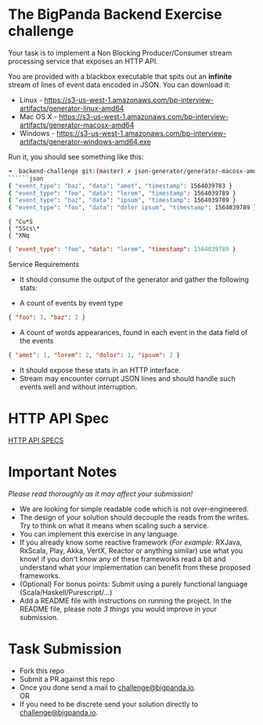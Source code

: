 # The BigPanda Backend Exercise challenge

Your task is to implement a Non Blocking Producer/Consumer stream processing service that exposes an HTTP API.

You are provided with a blackbox executable that spits out an __infinite__ stream of lines of event data encoded in JSON. You can download it:
* Linux - https://s3-us-west-1.amazonaws.com/bp-interview-artifacts/generator-linux-amd64
* Mac OS X - https://s3-us-west-1.amazonaws.com/bp-interview-artifacts/generator-macosx-amd64
* Windows - https://s3-us-west-1.amazonaws.com/bp-interview-artifacts/generator-windows-amd64.exe

Run it, you should see something like this:
```bash
➜  backend-challenge git:(master) ✗ json-generator/generator-macosx-amd64
``````json
{ "event_type": "baz", "data": "amet", "timestamp": 1564039783 }
{ "event_type": "foo", "data": "lorem", "timestamp": 1564039789 }
{ "event_type": "baz", "data": "ipsum", "timestamp": 1564039789 }
{ "event_type": "foo", "data": "dolor ipsum", "timestamp": 1564039789 }
```
```
{ "Cu*S
{ "5Scs\*
{ "XNq
```
```json
{ "event_type": "foo", "data": "lorem", "timestamp": 1564039789 }
```

Service Requirements

* It should consume the output of the generator and gather the following stats:
- A count of events by event type
```json
{ "foo": 3, "baz": 2 }
```
- A count of words appearances, found in each event in the data field of the events
```json
{ "amet": 1, "lorem": 2, "dolor": 1, "ipsum": 2 }
```
- It should expose these stats in an HTTP interface.
- Stream may encounter corrupt JSON lines and should handle such events well and without interruption.

# HTTP API Spec

[HTTP API SPECS](https://bigpandaio.github.io/challenge/index.html)

# Important Notes 

*_Please read thoroughly as it may affect your submission!_*

* We are looking for simple readable code which is not over-engineered.
* The design of your solution should decouple the reads from the writes. Try to think on what it means when scaling such a service.
* You can implement this exercise in any language.
* If you already know some reactive framework (*For example:* RXJava, RxScala, Play, Akka, VertX, Reactor or anything similar) use what you know! if you don't know any of these frameworks read a bit and understand what your implementation can benefit from these proposed frameworks.
* (Optional) For bonus points: Submit using a purely functional language (Scala/Haskell/Purescript/...)
* Add a README file  with instructions on running the project. In the README file, please note *3 things* you would improve in your submission.

# Task Submission

- Fork this repo
- Submit a PR against this repo
- Once you done send a mail to [challenge@bigpanda.io](mailto:challenge@bigpanda.io).
<br/>OR
- If you need to be discrete send your solution directly to [challenge@bigpanda.io](mailto:challenge@bigpanda.io).
